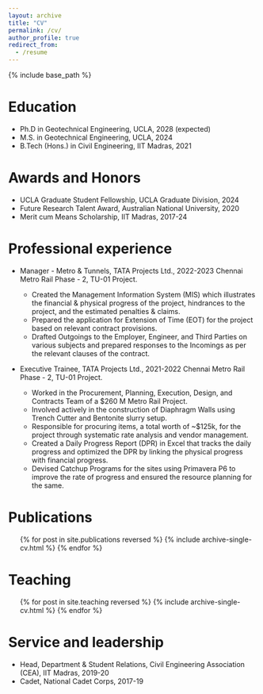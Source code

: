 ```yaml
---
layout: archive
title: "CV"
permalink: /cv/
author_profile: true
redirect_from:
  - /resume
---
```


{% include base_path %}

Education
======
* Ph.D in Geotechnical Engineering, UCLA, 2028 (expected)
* M.S. in Geotechnical Engineering, UCLA, 2024
* B.Tech (Hons.) in Civil Engineering, IIT Madras, 2021

Awards and Honors
======
* UCLA Graduate Student Fellowship, UCLA Graduate Division, 2024
* Future Research Talent Award, Australian National University, 2020
* Merit cum Means Scholarship, IIT Madras, 2017-24

Professional experience
======
* Manager - Metro & Tunnels, TATA Projects Ltd., 2022-2023
  Chennai Metro Rail Phase - 2, TU-01 Project.
  * Created the Management Information System (MIS) which illustrates the financial & physical progress of the project, hindrances to the project, and the estimated penalties & claims.
  * Prepared the application for Extension of Time (EOT) for the project based on relevant contract provisions.
  * Drafted Outgoings to the Employer, Engineer, and Third Parties on various subjects and prepared responses to the Incomings as per the relevant clauses of the contract.

* Executive Trainee, TATA Projects Ltd., 2021-2022
  Chennai Metro Rail Phase - 2, TU-01 Project.
  * Worked in the Procurement, Planning, Execution, Design, and Contracts Team of a $260 M Metro Rail Project.
  * Involved actively in the construction of Diaphragm Walls using Trench Cutter and Bentonite slurry setup.
  * Responsible for procuring items, a total worth of ~$125k, for the project through systematic rate analysis and vendor management.
  * Created a Daily Progress Report (DPR) in Excel that tracks the daily progress and  optimized the DPR by linking the physical progress with financial progress.
  * Devised Catchup Programs for the sites using Primavera P6 to improve the rate of progress and ensured the resource planning for the same.
 
Publications
======
  <ul>{% for post in site.publications reversed %}
    {% include archive-single-cv.html %}
  {% endfor %}</ul>
  
Teaching
======
  <ul>{% for post in site.teaching reversed %}
    {% include archive-single-cv.html %}
  {% endfor %}</ul>
  
Service and leadership
======
* Head, Department & Student Relations, Civil Engineering Association (CEA), IIT Madras, 2019-20
* Cadet, National Cadet Corps, 2017-19
